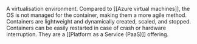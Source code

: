 A virtualisation environment. Compared to [[Azure virtual machines]], the OS is not managed for the container, making them a more agile method. Containers are lightweight and dynamically created, scaled, and stopped. Containers can be easily restarted in case of crash or hardware interruption. They are a [[Platform as a Service (PaaS)]] offering.